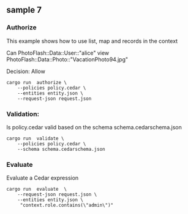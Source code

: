 ## sample 7

### Authorize

 This example shows how to use list, map and records in the context

 Can PhotoFlash::Data::User::"alice"  view PhotoFlash::Data::Photo::"VacationPhoto94.jpg"

 Decision: Allow

```
cargo run  authorize \
    --policies policy.cedar \
    --entities entity.json \
    --request-json request.json
```


### Validation:

Is policy.cedar valid based on the schema schema.cedarschema.json

```
cargo run  validate \
    --policies policy.cedar \
    --schema schema.cedarschema.json
```

### Evaluate

Evaluate a Cedar expression

```
cargo run  evaluate  \
    --request-json request.json \
    --entities entity.json \
     "context.role.contains(\"admin\")"
```